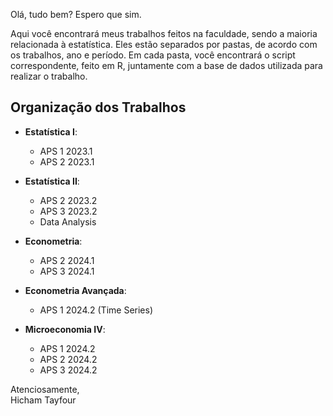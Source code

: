 Olá, tudo bem? Espero que sim.

Aqui você encontrará meus trabalhos feitos na faculdade, sendo a maioria relacionada à estatística. Eles estão separados por pastas, de acordo com os trabalhos, ano e período. Em cada pasta, você encontrará o script correspondente, feito em R, juntamente com a base de dados utilizada para realizar o trabalho.

## Organização dos Trabalhos

- **Estatística I**: 
  - APS 1 2023.1
  - APS 2 2023.1

- **Estatística II**:
  - APS 2 2023.2
  - APS 3 2023.2
  - Data Analysis

- **Econometria**:
  - APS 2 2024.1
  - APS 3 2024.1

- **Econometria Avançada**:
  - APS 1 2024.2 (Time Series)

- **Microeconomia IV**:
  - APS 1 2024.2
  - APS 2 2024.2
  - APS 3 2024.2

Atenciosamente,  
Hicham Tayfour
